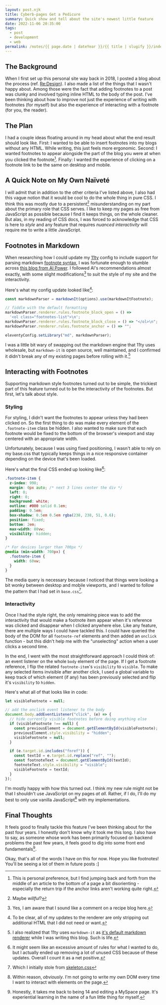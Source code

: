 ```yaml
---
layout: post.njk
title: Cyberb-pages Get a Pedicure
summary: Quick show and tell about the site's newest little feature
date: 2022-11-06 20:35:00
tags:
  - post
  - development
  - web
permalink: /notes/{{ page.date | dateYear }}/{{ title | slugify }}/index.html
---
```


## The Background

When I first set up this personal site way back in 2018, I posted a blog about the process (ref. [Re:Design](/notes/2018/re-design/)). I also made a list of the things that I wasn't happy about. Among those were the fact that adding footnotes to a post was clunky and involved typing inline HTML to the body of the post. I've been thinking about how to improve not just the experience of writing with footnotes (for myself) but also the experience of interacting with a footnote (for you, the reader).

## The Plan

I had a couple ideas floating around in my head about what the end result should look like. First: I wanted to be able to insert footnotes into my blogs without any HTML. While writing, this just feels more ergonomic. Second: I wanted footnotes to appear alongside the part of the blog you were at when you clicked the footnote[^1]. Finally: I wanted the experience of clicking on a footnote link to be the same on desktop and mobile.

## A Quick Note on My Own Naïveté

I will admit that in addition to the other criteria I've listed above, I also had this vague notion that it would be cool to do the whole thing in pure CSS. I think this was mostly due to a persistent[^2] misunderstanding on my part about the primary role that CSS serves. I like to keep my pages as free from JavaScript as possible because I find it keeps things, on the whole cleaner. But alas, in my reading of CSS docs, I was forced to acknowledge that CSS is here to _style_ and any feature that requires _nuanced interactivity_ will require me to write a little JavaScript.

## Footnotes in Markdown

When researching how I could update my [11ty](https://www.11ty.dev/) config to include support for parsing markdown [footnote syntax](https://www.markdownguide.org/extended-syntax/#footnotes), I was fortunate enough to stumble across [this blog from Al Power](https://www.alpower.com/tutorials/configuring-footnotes-with-eleventy). I followed Al's recommendations almost exactly, with some slight modifications[^3] to suit the style of my site and the interactivity.

Here's what my config update looked like[^4]:

```js
const markdownParser = markdownIt(options).use(markdownItFootnote);

// fiddle with the default formatting
markdownParser.renderer.rules.footnote_block_open = () =>
  '<ol class="footnotes-list">\n';
markdownParser.renderer.rules.footnote_block_close = () => "</ol>\n";
markdownParser.renderer.rules.footnote_anchor = () => "";

eleventyConfig.setLibrary("md", markdownParser);
```

I was a little bit wary of swapping out the markdown engine that 11ty uses wholesale, but `markdown-it` is open source, well maintained, and I confirmed it didn't break any of my existing pages before rolling with it.[^5]

## Interacting with Footnotes

Supporting markdown style footnotes turned out to be simple, the trickiest part of this feature turned out to be the interactivity of the footnotes. But first, let's talk about style.

### Styling

For styling, I didn't want the footnotes to appear unless they had been clicked on. So the first thing to do was make every element of the `.footnote-item` class be hidden. I also wanted to make sure that each footnote would be fixed to the bottom of the browser's viewport and stay centered with an appropriate width.

Unfortunately, because I was using fixed positioning, I wasn't able to rely on my base.css that typically keeps things in a nice responsive container depending on the device that's been loaded.

Here's what the final CSS ended up looking like[^6]:

```css
.footnote-item {
  z-index: 998;
  margin: 0px auto; /* next 3 lines center the div */
  left: 0;
  right: 0;
  background: white;
  outline: #000 solid 0.1em;
  padding: 0.5em;
  box-shadow: 0.5em 0.5em rgba(238, 238, 51, 0.6);
  position: fixed;
  bottom: 2em;
  max-width: 80vw;
  visibility: hidden;
}

/* For devices larger than 700px */
@media (min-width: 700px) {
  .footnote-item {
    width: 60vw;
  }
}
```

The media query is necessary because I noticed that things were looking a bit wonky between desktop and mobile viewports, and I wanted to follow the pattern that I had set in `base.css`[^7].

### Interactivity

Once I had the style right, the only remaining piece was to add the interactivity that would make a footnote item appear when it's reference was clicked and disappear when I clicked anywhere else. Like any feature, there are multiple ways I could have tackled this. I could have queried the body of the DOM for all `footnote-ref` elements and then added an `onclick` function - but this didn't help me with the "unselecting" action when a user clicks a second time.

In the end, I went with the most straightforward approach I could think of: an event listener on the whole `body` element of the page. If I get a footnote reference, I flip the related `footnote-item`'s `visibility` to `visible`. To make any selected items invisible after another click, I used a global variable to keep track of which element (if any) has been previously selected and flip it's `visibility` to `hidden`.

Here's what all of that looks like in code:

```js
let visibleFootnote = null;

// add the onclick event listener to the body
document.body.addEventListener("click", (e) => {
  // hide currently visible footnotes before doing anything else
  if (visibleFootnote !== null) {
    const previousElement = document.getElementById(visibleFootnote);
    previousElement.style.visibility = "hidden";
    visibleFootnote = null;
  }

  if (e.target.id.includes("fnref")) {
    const textId = e.target.id.replace("ref", "");
    const footnoteText = document.getElementById(textId);
    footnoteText.style.visibility = "visible";
    visibleFootnote = textId;
  }
});
```

I'm mostly happy with how this turned out. I think my new rule might not be that I shouldn't use JavaScript on my pages _at all_. Rather, if I do, I'll do my best to only use vanilla JavaScript[^8] with my implementations.

## Final Thoughts

It feels good to finally tackle this feature I've been thinking about for the past four years. I honestly don't know why it took me this long. I also have to say, as someone whose work has been primarily focused on backend problems the past few years, it feels good to dig into some front end fundamentals[^9].

Okay, that's all of the words I have on this for now. Hope you like footnotes! You'll be seeing a lot of them in future posts :]

[^1]: This is personal preference, but I find jumping back and forth from the middle of an article to the bottom of a page a bit disorienting - especially the return trip if the anchor links aren't working quite right.
[^2]: Maybe _willful_?
[^3]: Yes, I am aware that I sound like a comment on a recipe blog here.
[^4]: To be clear, all of my updates to the renderer are only stripping out additional HTML that I did not need or want.
[^5]: I also realized that 11ty uses `markdown-it` as [it's default markdown renderer](https://www.11ty.dev/docs/languages/markdown/) while I was writing this blog. Such is life.
[^6]: It might seem like an excessive amount of rules for what I wanted to do, but I actually ended up removing a lot of unused CSS because of these updates. Overall I count it as a net positive.
[^7]: Which I initially stole from [skeleton.css](http://getskeleton.com/)
[^8]: Within reason, _obviously_. I'm not going to write my own DOM every time I want to interact with elements on the page.
[^9]: Honestly, it takes me back to being 14 and editing a MySpace page. It's experiential learning in the name of a fun little thing for myself.
